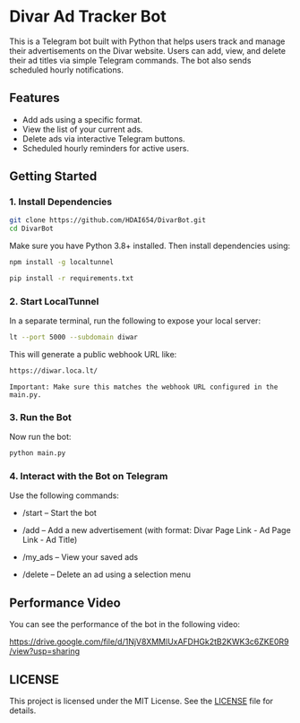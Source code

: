 # Divar Ad Tracker Bot

This is a Telegram bot built with Python that helps users track and manage their advertisements on the Divar website. Users can add, view, and delete their ad titles via simple Telegram commands. The bot also sends scheduled hourly notifications.

## Features

- Add ads using a specific format.
- View the list of your current ads.
- Delete ads via interactive Telegram buttons.
- Scheduled hourly reminders for active users.

## Getting Started

### 1. Install Dependencies

```bash
git clone https://github.com/HDAI654/DivarBot.git
cd DivarBot
```

Make sure you have Python 3.8+ installed. Then install dependencies using:

```bash
npm install -g localtunnel

pip install -r requirements.txt
```

### 2. Start LocalTunnel
In a separate terminal, run the following to expose your local server:
```bash
lt --port 5000 --subdomain diwar
```
This will generate a public webhook URL like:
```bash
https://diwar.loca.lt/
```
    Important: Make sure this matches the webhook URL configured in the main.py.

### 3. Run the Bot
Now run the bot:
```bash
python main.py
```

### 4. Interact with the Bot on Telegram
Use the following commands:

- /start – Start the bot

- /add – Add a new advertisement (with format:  Divar Page Link - Ad Page Link - Ad Title)

- /my_ads – View your saved ads

- /delete – Delete an ad using a selection menu

## Performance Video
You can see the performance of the bot in the following video:

https://drive.google.com/file/d/1NjV8XMMlUxAFDHGk2tB2KWK3c6ZKE0R9/view?usp=sharing


## LICENSE
This project is licensed under the MIT License. See the [LICENSE](LICENSE) file for details.